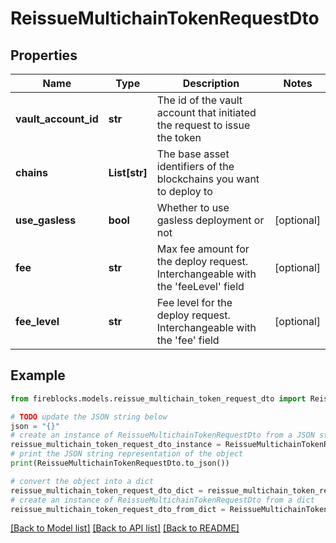 # ReissueMultichainTokenRequestDto


## Properties

Name | Type | Description | Notes
------------ | ------------- | ------------- | -------------
**vault_account_id** | **str** | The id of the vault account that initiated the request to issue the token | 
**chains** | **List[str]** | The base asset identifiers of the blockchains you want to deploy to | 
**use_gasless** | **bool** | Whether to use gasless deployment or not | [optional] 
**fee** | **str** | Max fee amount for the deploy request. Interchangeable with the &#39;feeLevel&#39; field | [optional] 
**fee_level** | **str** | Fee level for the deploy request. Interchangeable with the &#39;fee&#39; field | [optional] 

## Example

```python
from fireblocks.models.reissue_multichain_token_request_dto import ReissueMultichainTokenRequestDto

# TODO update the JSON string below
json = "{}"
# create an instance of ReissueMultichainTokenRequestDto from a JSON string
reissue_multichain_token_request_dto_instance = ReissueMultichainTokenRequestDto.from_json(json)
# print the JSON string representation of the object
print(ReissueMultichainTokenRequestDto.to_json())

# convert the object into a dict
reissue_multichain_token_request_dto_dict = reissue_multichain_token_request_dto_instance.to_dict()
# create an instance of ReissueMultichainTokenRequestDto from a dict
reissue_multichain_token_request_dto_from_dict = ReissueMultichainTokenRequestDto.from_dict(reissue_multichain_token_request_dto_dict)
```
[[Back to Model list]](../README.md#documentation-for-models) [[Back to API list]](../README.md#documentation-for-api-endpoints) [[Back to README]](../README.md)


